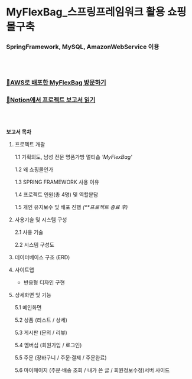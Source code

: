# MyFlexBag_스프링프레임워크 활용 쇼핑몰구축

### SpringFramework, MySQL, AmazonWebService 이용

<br>

<br>



### [👜AWS로 배포한 MyFlexBag 방문하기](https://52.79.157.226:8080/myflexbag)<br>

### [📝Notion에서 프로젝트 보고서 읽기](https://www.notion.so/MyFlexBag_-Ver1-1-39c1f1fa06ec4104806f8c20c39a5c04)



<br>

<br>

**보고서 목차**

1. 프로젝트 개괄

   1.1 기획의도, 남성 전문 명품가방 멀티숍 *'MyFlexBag'* 

   1.2 왜 쇼핑몰인가 

   1.3 SPRING FRAMEWORK 사용 이유

   1.4 프로젝트 인원(총 4명) 및 역할분담

   1.5 개인 유지보수 및 배포 진행 *(**프로젝트 종료 후)*<br>

   

2. 사용기술 및 시스템 구성

   2.1 사용 기술

   2.2 시스템 구성도<br>

   

3. 데이터베이스 구조 (ERD)<br>

   

4. 사이트맵

   - 반응형 디자인 구현<br>

   

5. 상세화면 및 기능

   5.1 메인화면

   5.2 상품 (리스트 / 상세)

   5.3 게시판 (문의 / 리뷰)

   5.4 멤버십 (회원가입 / 로그인)

   5.5 주문 (장바구니 / 주문·결제 / 주문완료)

   5.6 마이페이지 (주문·배송 조회 / 내가 쓴 글 / 회원정보수정)서버 사이드<br>

   







